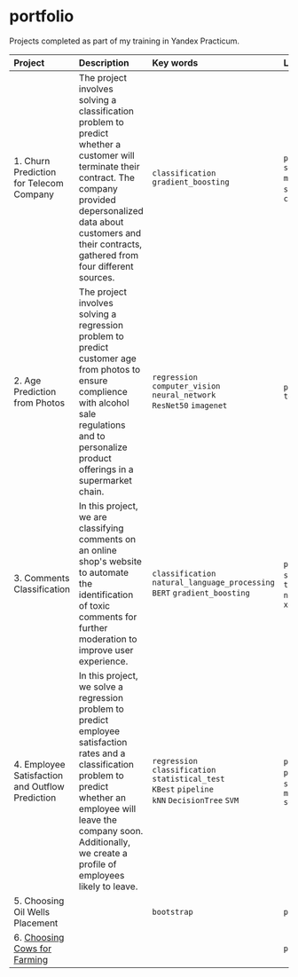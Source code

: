 # portfolio
Projects completed as part of my training in Yandex Practicum.

|Project|Description|Key words|Libraries|
|:--|:--|:--|:--|
|1. Churn Prediction for Telecom Company|The project involves solving a classification problem to predict whether a customer will terminate their contract. The company provided depersonalized data about customers and their contracts, gathered from four different sources.|`classification` <br> `gradient_boosting`|`pandas` `sklearn` `seaborn` `matplotlib` `phik` `skimpy` `lightgbm` `catboost`|
|2. Age Prediction from Photos|The project involves solving a regression problem to predict customer age from photos to ensure complience with alcohol sale regulations and to personalize product offerings in a supermarket chain.|`regression` <br> `computer_vision` <br> `neural_network` <br> `ResNet50` `imagenet`|`pandas` `tensorflow.keras`|
|3. Comments Classification|In this project, we are classifying comments on an online shop's website to automate the identification of toxic comments for further moderation to improve user experience.|`classification` <br> `natural_language_processing` <br> `BERT` `gradient_boosting`|`pandas` `numpy` `sklearn` `torch` `transformers` `nltk` `lightgbm` `xgboost`|
|4. Employee Satisfaction and Outflow Prediction|In this project, we solve a regression problem to predict employee satisfaction rates and a classification problem to predict whether an employee will leave the company soon. Additionally, we create a profile of employees likely to leave.|`regression` <br> `classification` <br> `statistical_test` <br> `KBest` `pipeline` <br> `kNN` `DecisionTree` `SVM`|`pandas` `numpy` `phik` `statmodels` `scipy` `sklearn` `matplotlib` `seaborn`|
|5. Choosing Oil Wells Placement||`bootstrap`|`pandas`|
|6. [Choosing Cows for Farming](https://github.com/A-Yordanova/portfolio/tree/main/Choosing%20Cows%20for%20Farming)|||`pandas`|

